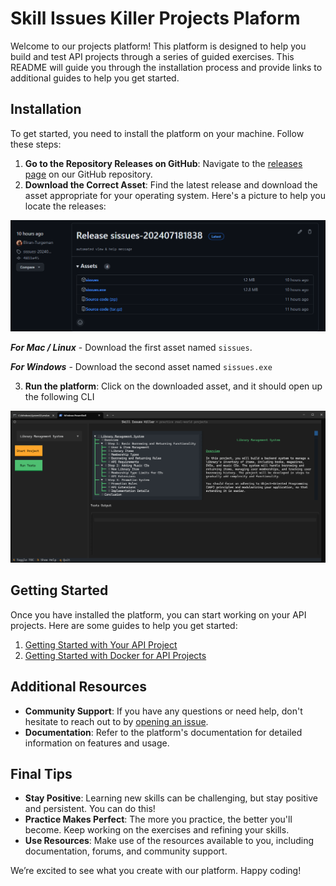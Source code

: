 # Skill Issues Killer Projects Plaform

Welcome to our projects platform! This platform is designed to help you build and test API projects through a series of guided exercises. This README will guide you through the installation process and provide links to additional guides to help you get started.

## Installation

To get started, you need to install the platform on your machine. Follow these steps:

1. **Go to the Repository Releases on GitHub**: Navigate to the [releases page](https://github.com/sissues/cli/releases) on our GitHub repository.
2. **Download the Correct Asset**: Find the latest release and download the asset appropriate for your operating system. Here's a picture to help you locate the releases:

![GitHub Releases](./docs/releases-page-screenshot.png)

**_For Mac / Linux_** - Download the first asset named `sissues`.

**_For Windows_** - Download the second asset named `sissues.exe`

3. **Run the platform**: Click on the downloaded asset, and it should open up the following CLI

![](./docs/cli-screenshot.png)

## Getting Started

Once you have installed the platform, you can start working on your API projects. Here are some guides to help you get started:
1. [Getting Started with Your API Project](https://github.com/sissues/cli/blob/main/docs/getting_started.md)
2. [Getting Started with Docker for API Projects](https://github.com/sissues/cli/blob/main/docs/getting_start_with_docker.md)

## Additional Resources

- **Community Support**: If you have any questions or need help, don't hesitate to reach out to by [opening an issue](https://github.com/sissues/cli/issues).
- **Documentation**: Refer to the platform's documentation for detailed information on features and usage.

## Final Tips

- **Stay Positive**: Learning new skills can be challenging, but stay positive and persistent. You can do this!
- **Practice Makes Perfect**: The more you practice, the better you'll become. Keep working on the exercises and refining your skills.
- **Use Resources**: Make use of the resources available to you, including documentation, forums, and community support.

We’re excited to see what you create with our platform. Happy coding!
